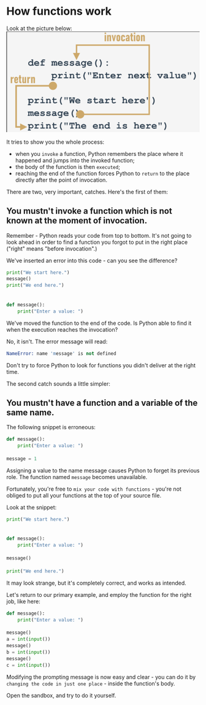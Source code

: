 # How functions work
Look at the picture below:
<img src="img/work-functions.png">

It tries to show you the whole process:

  - when you `invoke` a function, Python remembers the place where it happened and jumps into the invoked function;
  - the body of the function is then `executed`;
  - reaching the end of the function forces Python to `return` to the place directly after the point of invocation.

There are two, very important, catches. Here's the first of them:

## You mustn't invoke a function which is not known at the moment of invocation.

Remember - Python reads your code from top to bottom. It's not going to look ahead in order to find a function you forgot to put in the right place ("right" means "before invocation".)

We've inserted an error into this code - can you see the difference?
```py
print("We start here.")
message()
print("We end here.")


def message():
    print("Enter a value: ")
```

We've moved the function to the end of the code. Is Python able to find it when the execution reaches the invocation?

No, it isn't. The error message will read:
```s
NameError: name 'message' is not defined
```

Don't try to force Python to look for functions you didn't deliver at the right time.

The second catch sounds a little simpler:

## You mustn't have a function and a variable of the same name.

The following snippet is erroneous:
```py
def message():
    print("Enter a value: ")

message = 1
```

Assigning a value to the name message causes Python to forget its previous role. The function named `message` becomes unavailable.

Fortunately, you're free to `mix your code with functions` - you're not obliged to put all your functions at the top of your source file.

Look at the snippet:
```py
print("We start here.")


def message():
    print("Enter a value: ")

message()

print("We end here.")
```

It may look strange, but it's completely correct, and works as intended.


Let's return to our primary example, and employ the function for the right job, like here:
```py
def message():
    print("Enter a value: ")

message()
a = int(input())
message()
b = int(input())
message()
c = int(input())
```

Modifying the prompting message is now easy and clear - you can do it by `changing the code in just one place` - inside the function's body.

Open the sandbox, and try to do it yourself.